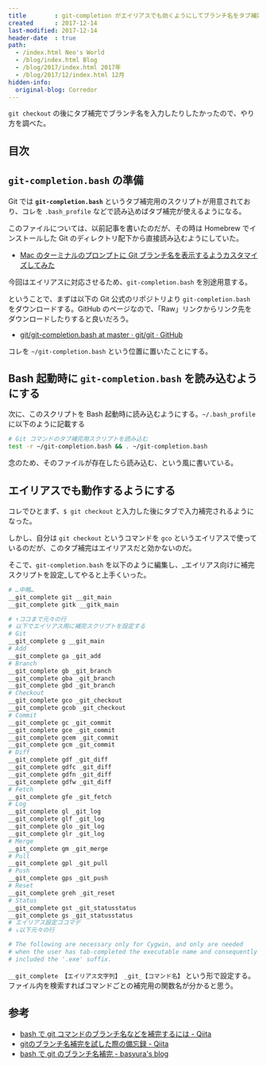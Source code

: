 ```yaml
---
title        : git-completion がエイリアスでも効くようにしてブランチ名をタブ補完する
created      : 2017-12-14
last-modified: 2017-12-14
header-date  : true
path:
  - /index.html Neo's World
  - /blog/index.html Blog
  - /blog/2017/index.html 2017年
  - /blog/2017/12/index.html 12月
hidden-info:
  original-blog: Corredor
---
```


`git checkout` の後にタブ補完でブランチ名を入力したりしたかったので、やり方を調べた。

## 目次

## `git-completion.bash` の準備

Git では **`git-completion.bash`** というタブ補完用のスクリプトが用意されており、コレを `.bash_profile` などで読み込めばタブ補完が使えるようになる。

このファイルについては、以前記事を書いたのだが、その時は Homebrew でインストールした Git のディレクトリ配下から直接読み込むようにしていた。

- [Mac のターミナルのプロンプトに Git ブランチ名を表示するようカスタマイズしてみた](/blog/2017/04/14-01.html)

今回はエイリアスに対応させるため、`git-completion.bash` を別途用意する。

ということで、まずは以下の Git 公式のリポジトリより `git-completion.bash` をダウンロードする。GitHub のページなので、「Raw」リンクからリンク先をダウンロードしたりすると良いだろう。

- [git/git-completion.bash at master · git/git · GitHub](https://github.com/git/git/blob/master/contrib/completion/git-completion.bash)

コレを `~/git-completion.bash` という位置に置いたことにする。

## Bash 起動時に `git-completion.bash` を読み込むようにする

次に、このスクリプトを Bash 起動時に読み込むようにする。`~/.bash_profile` に以下のように記載する

```bash
# Git コマンドのタブ補完用スクリプトを読み込む
test -r ~/git-completion.bash && . ~/git-completion.bash
```

念のため、そのファイルが存在したら読み込む、という風に書いている。

## エイリアスでも動作するようにする

コレでひとまず、`$ git checkout` と入力した後にタブで入力補完されるようになった。

しかし、自分は `git checkout` というコマンドを `gco` というエイリアスで使っているのだが、このタブ補完はエイリアスだと効かないのだ。

そこで、`git-completion.bash` を以下のように編集し、_エイリアス向けに補完スクリプトを設定_してやると上手くいった。

```bash
# …中略…
__git_complete git __git_main
__git_complete gitk __gitk_main

# ↑ココまで元々の行
# 以下でエイリアス用に補完スクリプトを設定する
# Git
__git_complete g __git_main
# Add
__git_complete ga _git_add
# Branch
__git_complete gb _git_branch
__git_complete gba _git_branch
__git_complete gbd _git_branch
# Checkout
__git_complete gco _git_checkout
__git_complete gcob _git_checkout
# Commit
__git_complete gc _git_commit
__git_complete gce _git_commit
__git_complete gcem _git_commit
__git_complete gcm _git_commit
# Diff
__git_complete gdf _git_diff
__git_complete gdfc _git_diff
__git_complete gdfn _git_diff
__git_complete gdfw _git_diff
# Fetch
__git_complete gfe _git_fetch
# Log
__git_complete gl _git_log
__git_complete glf _git_log
__git_complete glo _git_log
__git_complete glr _git_log
# Merge
__git_complete gm _git_merge
# Pull
__git_complete gpl _git_pull
# Push
__git_complete gps _git_push
# Reset
__git_complete greh _git_reset
# Status
__git_complete gst _git_statusstatus
__git_complete gs _git_statusstatus
# エイリアス設定ココマデ
# ↓以下元々の行

# The following are necessary only for Cygwin, and only are needed
# when the user has tab-completed the executable name and consequently
# included the '.exe' suffix.
```

`__git_complete 【エイリアス文字列】 _git_【コマンド名】` という形で設定する。ファイル内を検索すればコマンドごとの補完用の関数名が分かると思う。

## 参考

- [bash で git コマンドのブランチ名などを補完するには - Qiita](https://qiita.com/snaka/items/4b0437a32da832d2e0db)
- [gitのブランチ名補完を試した際の備忘録 - Qiita](https://qiita.com/panti310/items/9e266a2913a8558f4679)
- [bash で git のブランチ名補完 - basyura's blog](http://blog.basyura.org/entry/2016/04/29/213610)
